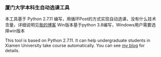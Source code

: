 ### 厦门大学本科生自动选课工具
本工具基于 Python 2.7.11 编写，用循环Post的方式实现自动选课，没有什么技术含量，详细说明见[我的博客]
Win版本基于python 3.8编写，Windows用户需要选择win版本

This tool is based on Python 2.7.11. It can help undergraduate students in Xiamen University take course automatically. You can see [my blog] for details.


[我的博客]:http://smartjinyu.com/python/2016/09/15/XMU_BKXK.html
[my blog]:http://smartjinyu.com/python/2016/09/15/XMU_BKXK.html